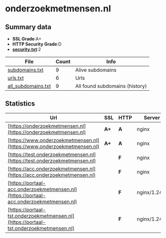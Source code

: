 

# onderzoekmetmensen.nl
## Summary data


 - **SSL Grade**:A+
 - **HTTP Security Grade**:D
 - **[security.txt](https://www.digitaleoverheid.nl/nieuws/standaard-security-txt-nu-verplicht-voor-overheid/)**:2


| File       | Count | Info |
|------------|-------|------|
|[subdomains.txt](/data/onderzoekmetmensen.nl/subdomains.txt)|9|Alive subdomains|
|[urls.txt](/data/onderzoekmetmensen.nl/urls.txt)|6|Urls|
|[all_subdomains.txt](/data/onderzoekmetmensen.nl/all_subdomains.txt)|9|All found subdomains (history)|


## Statistics


| Url | SSL | HTTP | Server | Cookie | HSTS | CORS | CTO | CSP | XFO | XXP | RP |FP| Tech |Title |
|--------|-------|-------|------|------|------|------|------|------|------|------|------|------|------|------|
|[https://onderzoekmetmensen.nl](https://onderzoekmetmensen.nl)| **A+**| **A**|nginx| |:white_check_mark: | | |:warning: | :white_check_mark: | | :white_check_mark: | |Drupal HSTS Nginx PHP|Redirecting to h...|
|[https://www.onderzoekmetmensen.nl](https://www.onderzoekmetmensen.nl)| **A+**| **A**|nginx| |:white_check_mark: | | |:warning: | :white_check_mark: | | :white_check_mark: | |Drupal HSTS Nginx PHP|Redirecting to h...|
|[https://test.onderzoekmetmensen.nl](https://test.onderzoekmetmensen.nl)| | **F**|nginx| | | | | | | | :white_check_mark: | |Basic HSTS Nginx|401 Authorizatio...|
|[https://acc.onderzoekmetmensen.nl](https://acc.onderzoekmetmensen.nl)| | **F**|nginx| | | | | | | | :white_check_mark: | |Basic HSTS Nginx|401 Authorizatio...|
|[https://portaal-acc.onderzoekmetmensen.nl](https://portaal-acc.onderzoekmetmensen.nl)| | **F**|nginx/1.24.0| | | | | | | | :white_check_mark: | |Basic Nginx:1.24.0|401 Authorizatio...|
|[https://portaal-tst.onderzoekmetmensen.nl](https://portaal-tst.onderzoekmetmensen.nl)| | **F**|nginx/1.24.0| | | | | | | | :white_check_mark: | |Basic HSTS Nginx:1.24.0|401 Authorizatio...|

